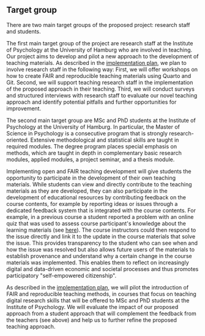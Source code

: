 ## Target group

There are two main target groups of the proposed project: research staff and students.

The first main target group of the project are research staff at the Institute of Psychology at the University of Hamburg who are involved in teaching.
Our project aims to develop and pilot a new approach to the development of teaching materials.
As described in the [implementation plan](#implementation-plan), we plan to involve research staff in the following way:
First, we will offer workshops on how to create FAIR and reproducible teaching materials using Quarto and Git.
Second, we will support teaching research staff in the implementation of the proposed approach in their teaching.
Third, we will conduct surveys and structured interviews with research staff to evaluate our novel teaching approach and identify potential pitfalls and further opportunities for improvement.

The second main target group are MSc and PhD students at the Institute of Psychology at the University of Hamburg.
In particular, the Master of Science in Psychology is a consecutive program that is strongly research-oriented.
Extensive methodological and statistical skills are taught in required modules.
The degree program places special emphasis on methods, which are taught in depth in complementary basic research modules, applied modules, a project seminar, and a thesis module.

Implementing open and FAIR teaching development will give students the opportunity to participate in the development of their own teaching materials.
While students can view and directly contribute to the teaching materials as they are developed, they can also participate in the development of educational resources by contributing feedback on the course contents, for example by reporting ideas or issues through a dedicated feedback system that is integrated with the course contents.
For example, in a previous course a student reported a problem with an online quiz that was used to assess course participant's knowledge about the learning materials (see [here](https://github.com/lnnrtwttkhn/version-control-survey/issues/28)).
The course instructors could then respond to the issue directly and link it to the update in the course materials that solve the issue.
This provides transparency to the student who can see when and how the issue was resolved but also allows future users of the materials to establish provenance and understand why a certain change in the course materials was implemented.
This enables them to reflect on increasingly digital and data-driven economic and societal processes and thus promotes participatory "self-empowered citizenship".

As described in the [implementation plan](#implementation-plan), we will pilot the introduction of FAIR and reproducible teaching methods, in courses that focus on teaching digital research skills that will be offered to MSc and PhD students at the Institute of Psychology.
We will evaluate the impact of our proposed approach from a student approach that will complement the feedback from the teachers (see above) and help us to further refine the proposed teaching approach.
